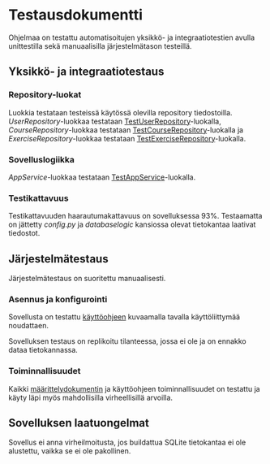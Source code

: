 # Testausdokumentti

Ohjelmaa on testattu automatisoitujen yksikkö- ja integraatiotestien avulla unittestilla sekä manuaalisilla järjestelmätason testeillä.

## Yksikkö- ja integraatiotestaus

### Repository-luokat

Luokkia testataan testeissä käytössä olevilla repository tiedostoilla. _UserRepository_-luokkaa testataan [TestUserRepository](https://github.com/paulikarels/ot-harjoitustyo/blob/main/verkkokurssi-app/src/tests/repositories/user_repository_test.py)-luokalla, _CourseRepository_-luokkaa testataan [TestCourseRepository](https://github.com/paulikarels/ot-harjoitustyo/blob/main/verkkokurssi-app/src/tests/repositories/course_repository_test.py)-luokalla ja _ExerciseRepository_-luokkaa testataan [TestExerciseRepository](https://github.com/paulikarels/ot-harjoitustyo/blob/main/verkkokurssi-app/src/tests/repositories/exercise_repository_test.py)-luokalla.

### Sovelluslogiikka

_AppService_-luokkaa testataan [TestAppService](https://github.com/paulikarels/ot-harjoitustyo/blob/main/verkkokurssi-app/src/tests/services/appservice_test.py)-luokalla.

### Testikattavuus

Testikattavuuden haarautumakattavuus on sovelluksessa 93%. 
Testaamatta on jättetty _config.py_ ja _databaselogic_ kansiossa olevat tietokantaa laativat tiedostot.

## Järjestelmätestaus

Järjestelmätestaus on suoritettu manuaalisesti.

### Asennus ja konfigurointi

Sovellusta on testattu [käyttöohjeen](https://github.com/paulikarels/ot-harjoitustyo/blob/main/dokumentaatio/kayttoohje.md) kuvaamalla tavalla käyttöliittymää noudattaen.

Sovelluksen testaus on replikoitu tilanteessa, jossa ei ole ja on ennakko dataa tietokannassa. 

### Toiminnallisuudet

Kaikki [määrittelydokumentin](https://github.com/paulikarels/ot-harjoitustyo/blob/main/dokumentaatio/vaatimusmaarittely.md) ja käyttöohjeen toiminnallisuudet on testattu ja käyty läpi myös mahdollisilla virheellisillä arvoilla. 

## Sovelluksen laatuongelmat

Sovellus ei anna virheilmoitusta, jos buildattua SQLite tietokantaa ei ole alustettu, vaikka se ei ole pakollinen.